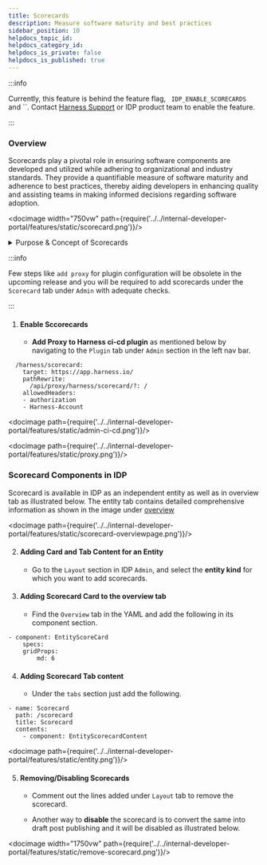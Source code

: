 ```yaml
---
title: Scorecards
description: Measure software maturity and best practices
sidebar_position: 10
helpdocs_topic_id:
helpdocs_category_id:
helpdocs_is_private: false
helpdocs_is_published: true
---
```


:::info

Currently, this feature is behind the feature flag, ` IDP_ENABLE_SCORECARDS` and ``. Contact [Harness Support](mailto:support@harness.io) or IDP product team to enable the feature.

:::

### Overview

Scorecards play a pivotal role in ensuring software components are developed and utilized while adhering to organizational and industry standards. They provide a quantifiable measure of software maturity and adherence to best practices, thereby aiding developers in enhancing quality and assisting teams in making informed decisions regarding software adoption.

<docimage width="750vw" path={require('../../internal-developer-portal/features/static/scorecard.png')}/>

<details>
<summary>Purpose & Concept of Scorecards</summary>

- **Measure Software Maturity**: Evaluate the robustness and reliability of software components.
- **Assess Best Practices**: Ensure software adheres to organizational and industry standards.
- **Gamification**: Encourage developers to adhere to standards by providing scores.
- **Confidence Estimation**: Help teams estimate the reliability of software based on its score.

<docimage path={require('../../internal-developer-portal/features/static/concept-scorecard.png')}/>

</details>

:::info

Few steps like `add proxy` for plugin configuration will be obsolete in the upcoming release and you will be required to add scorecards under the `Scorecard` tab under `Admin` with adequate checks. 

::: 

1. #### Enable Sccorecards

    - **Add Proxy to Harness ci-cd plugin** as mentioned below by navigating to the `Plugin` tab under `Admin` section in the left nav bar. 

```
  /harness/scorecard:
    target: https://app.harness.io/
    pathRewrite:
      /api/proxy/harness/scorecard/?: /
    allowedHeaders:
    - authorization
    - Harness-Account
```

<docimage path={require('../../internal-developer-portal/features/static/admin-ci-cd.png')}/>

<docimage path={require('../../internal-developer-portal/features/static/proxy.png')}/>


### Scorecard Components in IDP

Scorecard is available in IDP as an independent entity as well as in overview tab as illustrated below. The entity tab contains detailed comprehensive information as shown in the image under [overview](/docs/internal-developer-portal/features/scorecard#overview)

<docimage path={require('../../internal-developer-portal/features/static/scorecard-overviewpage.png')}/>

2. #### Adding Card and Tab Content for an Entity

    - Go to the `Layout` section in IDP `Admin`, and select the **entity kind** for which you want to add scorecards.

3. #### Adding Scorecard Card to the overview tab
    
    - Find the `Overview` tab in the YAML and add the following in its component section.

```
- component: EntityScoreCard
    specs:
    gridProps:
        md: 6

```

4. #### Adding Scorecard Tab content

    - Under the `tabs` section just add the following.

```
- name: Scorecard
  path: /scorecard
  title: Scorecard
  contents:
    - component: EntityScorecardContent
```
<docimage path={require('../../internal-developer-portal/features/static/entity.png')}/>

5. #### Removing/Disabling Scorecards
    
    - Comment out the lines added under `Layout` tab to remove the scorecard. 

    - Another way to **disable** the scorecard is to convert the same into draft post publishing and it will be disabled as illustrated below. 

<docimage width="1750vw" path={require('../../internal-developer-portal/features/static/remove-scorecard.png')}/>